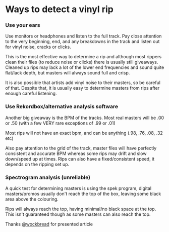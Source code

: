 # Ways to detect a vinyl rip

### **Use your ears**

Use monitors or headphones and listen to the full track. Pay close attention to the very beginning, end, and any breakdowns in the track and listen out for vinyl noise, cracks or clicks.

This is the most effective way to determine a rip and although most rippers clean their files \(to reduce noise or clicks\) there is usually still giveaways. Cleaned up rips may lack a lot of the lower end frequencies and sound quite flat/lack depth, but masters will always sound full and crisp.

It is also possible that artists add vinyl noise to their masters, so be careful of that. Despite that, it is usually easy to determine masters from rips after enough careful listening.

### **Use Rekordbox/alternative analysis software**

Another big giveaway is the BPM of the tracks. Most real masters will be .00 or .50 \(with a few VERY rare exceptions of .99 or .01\)

Most rips will not have an exact bpm, and can be anything \(.98, .76, .08, .32 etc\)

Also pay attention to the grid of the track, master files will have perfectly consistent and accurate BPM whereas some rips may drift and slow down/speed up at times. Rips can also have a fixed/consistent speed, it depends on the ripping set up.

### **Spectrogram analysis** \(unreliable\)

A quick test for determining masters is using the spek program, digital masters/promos usually don't reach the top of the box, leaving some black area above the colouring. 

Rips will always reach the top, having minimal/no black space at the top. This isn't guaranteed though as some masters can also reach the top.



Thanks [@wockbread](https://t.me/wockbread) for presented article

